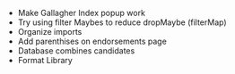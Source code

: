 - Make Gallagher Index popup work
- Try using filter Maybes to reduce dropMaybe (filterMap)
- Organize imports
- Add parenthises on endorsements page
- Database combines candidates
- Format Library